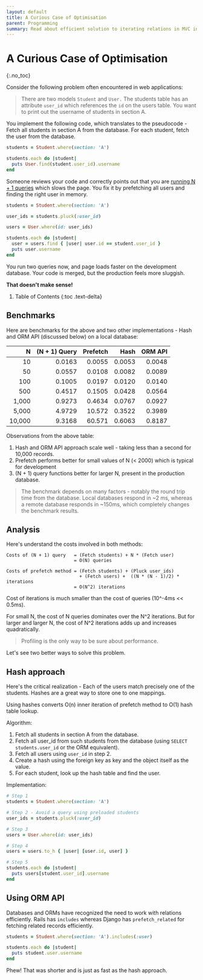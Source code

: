 ```yaml
---
layout: default
title: A Curious Case of Optimisation
parent: Programming
summary: Read about efficient solution to iterating relations in MVC including benchmarks!
---
```


# A Curious Case of Optimisation
{:.no_toc}

Consider the following problem often encountered in web applications:

> There are two models `Student` and `User.` The students table has an attribute `user_id` which references the `id` on the users table. You want to print out the username of students in section A.

You implement the following code, which translates to the pseudocode - Fetch all students in section A from the database. For each student, fetch the user from the database.

```ruby
students = Student.where(section: 'A')

students.each do |student|
  puts User.find(student.user_id).username
end
```

Someone reviews your code and correctly points out that you are [running N + 1 queries](https://medium.com/@bretdoucette/n-1-queries-and-how-to-avoid-them-a12f02345be5) which slows the page. You fix it by prefetching all users and finding the right user in memory.

```ruby
students = Student.where(section: 'A')

user_ids = students.pluck(:user_id)

users = User.where(id: user_ids)

students.each do |student|
  user = users.find { |user| user.id == student.user_id }
  puts user.username
end
```

You run two queries now, and page loads faster on the development database. Your code is merged, but the production feels more sluggish.

**That doesn't make sense!**

1. Table of Contents
{:toc .text-delta}

## Benchmarks

Here are benchmarks for the above and two other implementations - Hash and ORM API (discussed below) on a local database:

| N      | (N + 1) Query     | Prefetch | Hash   | ORM API |
| ------:| -----------------:| --------:| -----: | -------:|
| 10     | 0.0163            | 0.0055   | 0.0053 | 0.0048  |
| 50     | 0.0557            | 0.0108   | 0.0082 | 0.0089  |
| 100    | 0.1005            | 0.0197   | 0.0120 | 0.0140  |
| 500    | 0.4517            | 0.1505   | 0.0428 | 0.0564  |
| 1,000  | 0.9273            | 0.4634   | 0.0767 | 0.0927  |
| 5,000  | 4.9729            | 10.572   | 0.3522 | 0.3989  |
| 10,000 | 9.3168            | 60.571   | 0.6063 | 0.8187  |

Observations from the above table:
1. Hash and ORM API approach scale well - taking less than a second for 10,000 records.
2. Prefetch performs better for small values of N (< 2000) which is typical for development 
3. (N + 1) query functions better for larger N, present in the production database.

> The benchmark depends on many factors - notably the round trip time from the database. Local databases respond in ~2 ms, whereas a remote database responds in ~150ms, which completely changes the benchmark results.

## Analysis

Here's understand the costs involved in both methods:

```
Costs of (N + 1) query   = (Fetch students) + N * (Fetch user)
                         = O(N) queries
```

```
Costs of prefetch method = (Fetch students) + (Pluck user_ids) 
                           + (Fetch users) +  ((N * (N - 1)/2) * iterations
                         = O(N^2) iterations
```

Cost of iterations is much smaller than the cost of queries (10^-4ms << 0.5ms).

For small N, the cost of N queries dominates over the N^2 iterations. But for larger and larger N, the cost of N^2 iterations adds up and increases quadratically.

> Profiling is the only way to be sure about performance.

Let's see two better ways to solve this problem.

## Hash approach

Here's the critical realization - Each of the users match precisely one of the students. Hashes are a great way to store one to one mappings. 

Using hashes converts O(n) inner iteration of prefetch method to O(1) hash table lookup.

Algorithm:
1. Fetch all students in section A from the database.
2. Fetch all user_id from such students from the database (using `SELECT students.user_id` or the ORM equivalent).
3. Fetch all users using `user_id` in step 2.
4. Create a hash using the foreign key as key and the object itself as the value.
5. For each student, look up the hash table and find the user.

Implementation: 
```ruby
# Step 1
students = Student.where(section: 'A')

# Step 2 - Avoid a query using preloaded students
user_ids = students.pluck(:user_id)

# Step 3
users = User.where(id: user_ids)

# Step 4
users = users.to_h { |user| [user.id, user] }

# Step 5
students.each do |student|
  puts users[student.user_id].username
end
```

## Using ORM API

Databases and ORMs have recognized the need to work with relations efficiently. Rails has `includes` whereas Django has `prefetch_related` for fetching related records efficiently.

```ruby
students = Student.where(section: 'A').includes(:user)

students.each do |student|
  puts student.user.username
end
```

Phew! That was shorter and is just as fast as the hash approach.
